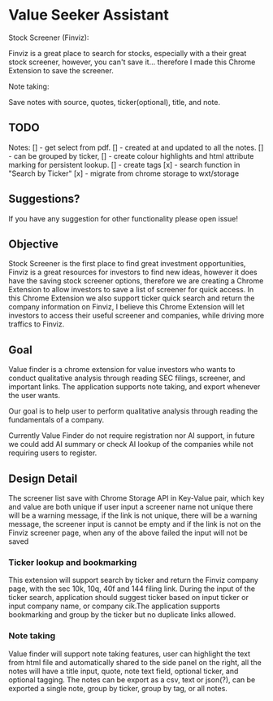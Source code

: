 # Value Seeker Assistant

Stock Screener (Finviz):

Finviz is a great place to search for stocks,
especially with a their great stock screener,
however, you can't save it...
therefore I made this Chrome Extension to save the screener.

<!-- Company summary(AI):

When looking for value company the qualitative is as important as quantitative analysis,
through understanding the business, we, investors will know if the company is within our circle of competence.

Business Summary (AI):

Highlight text, right-click and summarize -->

Note taking:

Save notes with source, quotes, ticker(optional), title, and note.

## TODO

Notes:
[] - get select from pdf.
[] - created at and updated to all the notes.
[] - can be grouped by ticker,
[] - create colour highlights and html attribute marking for persistent lookup.
[] - create tags
[x] - search function in "Search by Ticker"
[x] - migrate from chrome storage to wxt/storage

## Suggestions?

If you have any suggestion for other functionality please open issue!

## Objective

Stock Screener is the first place to find great investment opportunities,
Finviz is a great resources for investors to find new ideas,
however it does have the saving stock screener options,
therefore we are creating a Chrome Extension to allow investors
to save a list of screener for quick access.
In this Chrome Extension we also support ticker quick search
and return the company information on Finviz,
I believe this Chrome Extension will let investors to access
their useful screener and companies,
while driving more traffics to Finviz.

## Goal

Value finder is a chrome extension for value investors who
wants to conduct qualitative analysis through reading SEC filings,
screener, and important links. The application supports note taking,
and export whenever the user wants.

Our goal is to help user to perform qualitative analysis through
reading the fundamentals of a company.

Currently Value Finder do not require registration nor AI support,
in future we could add AI summary or check AI lookup of the companies
while not requiring users to register.

## Design Detail

The screener list save with Chrome Storage API in Key-Value pair,
which key and value are both unique
if user input a screener name not unique there will be a warning message,
if the link is not unique, there will be a warning message,
the screener input is cannot be empty
and if the link is not on the Finviz screener page,
when any of the above failed the input will not be saved

### Ticker lookup and bookmarking

This extension will support search by ticker and return the Finviz company page,
with the sec 10k, 10q, 40f and 144 filing link. During the input of
the ticker search, application should suggest ticker based on input ticker or
input company name, or company cik.The application supports bookmarking and
group by the ticker but no duplicate links allowed.

### Note taking

Value finder will support note taking features, user can highlight the text from html file and
automatically shared to the side panel on the right, all the notes will have
a title input, quote, note text field, optional ticker, and optional tagging.
The notes can be export as a csv, text or json(?), can be exported
a single note, group by ticker, group by tag, or all notes.
